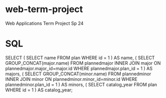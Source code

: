# web-term-project
Web Applications Term Project Sp 24

# SQL
SELECT (
    SELECT name
    FROM plan
    WHERE id = 1
) AS name,
(
    SELECT GROUP_CONCAT(major.name)
    FROM plannedmajor INNER JOIN major ON plannedmajor.major_id=major.id
    WHERE plannedmajor.plan_id = 1
) AS majors,
(
    SELECT GROUP_CONCAT(minor.name)
    FROM plannedminor INNER JOIN minor ON plannedminor.minor_id=minor.id
    WHERE plannedminor.plan_id = 1
) AS minors,
(
    SELECT catalog_year
    FROM plan
    WHERE id = 1
) AS catalog_year;
